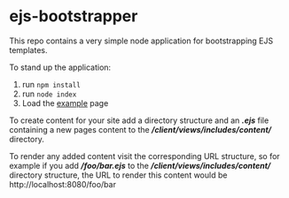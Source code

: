 # ejs-bootstrapper
This repo contains a very simple node application for bootstrapping EJS templates.

To stand up the application:
1. run `npm install`
2. run `node index`
3. Load the [example](http://localhost:8080/home) page


To create content for your site add a directory structure and an **_.ejs_** file containing a new pages content to the **_/client/views/includes/content/_** directory.

 To render any added content visit the corresponding URL structure, so for example if you add **_/foo/bar.ejs_** to the **_/client/views/includes/content/_** directory structure, the URL to render this content would be http://localhost:8080/foo/bar
